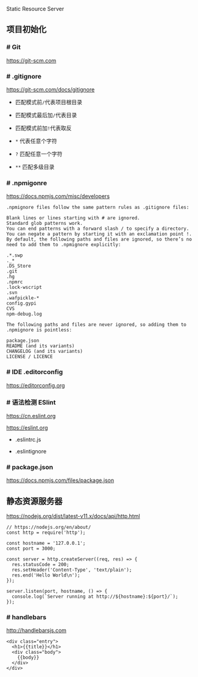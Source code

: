 Static Resource Server

## 项目初始化

### # Git

https://git-scm.com

### # .gitignore

https://git-scm.com/docs/gitignore

* 匹配模式前`/`代表项目根目录

* 匹配模式最后加`/`代表目录

* 匹配模式前加`!`代表取反

* `*` 代表任意个字符

* `?` 匹配任意一个字符

* `**` 匹配多级目录

### # .npmigonre

https://docs.npmjs.com/misc/developers

```
.npmignore files follow the same pattern rules as .gitignore files:

Blank lines or lines starting with # are ignored.
Standard glob patterns work.
You can end patterns with a forward slash / to specify a directory.
You can negate a pattern by starting it with an exclamation point !.
By default, the following paths and files are ignored, so there’s no need to add them to .npmignore explicitly:

.*.swp
._*
.DS_Store
.git
.hg
.npmrc
.lock-wscript
.svn
.wafpickle-*
config.gypi
CVS
npm-debug.log
```

```
The following paths and files are never ignored, so adding them to .npmignore is pointless:

package.json
README (and its variants)
CHANGELOG (and its variants)
LICENSE / LICENCE
```

### # IDE .editorconfig

https://editorconfig.org

### # 语法检测 ESlint

https://cn.eslint.org

https://eslint.org

* .eslintrc.js

* .eslintignore

### # package.json

https://docs.npmjs.com/files/package.json

## 静态资源服务器

https://nodejs.org/dist/latest-v11.x/docs/api/http.html

```
// https://nodejs.org/en/about/
const http = require('http');

const hostname = '127.0.0.1';
const port = 3000;

const server = http.createServer((req, res) => {
  res.statusCode = 200;
  res.setHeader('Content-Type', 'text/plain');
  res.end('Hello World\n');
});

server.listen(port, hostname, () => {
  console.log(`Server running at http://${hostname}:${port}/`);
});
```

### # handlebars

http://handlebarsjs.com

```
<div class="entry">
  <h1>{{title}}</h1>
  <div class="body">
    {{body}}
  </div>
</div>
```



